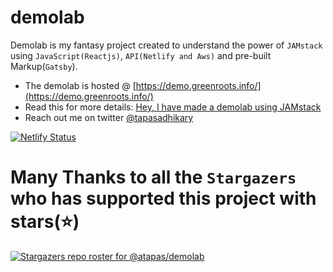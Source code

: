 # demolab

Demolab is my fantasy project created to understand the power of `JAMstack` using `JavaScript(Reactjs)`, `API(Netlify and Aws)` and pre-built Markup(`Gatsby`).

- The demolab is hosted @ [https://demo.greenroots.info/](https://demo.greenroots.info/)
- Read this for more details: [Hey, I have made a demolab using JAMstack](https://blog.greenroots.info/hey-i-have-made-a-demolab-using-jamstack-ckeeiohqp0032f7s15c4c3ro6)
- Reach out me on twitter [@tapasadhikary](https://twitter.com/tapasadhikary)


[![Netlify Status](https://api.netlify.com/api/v1/badges/90f59874-d920-4104-87fa-0bc5d1531bf4/deploy-status)](https://app.netlify.com/sites/demolab/deploys)

# Many Thanks to all the `Stargazers` who has supported this project with stars(⭐)

[![Stargazers repo roster for @atapas/demolab](https://reporoster.com/stars/atapas/demolab)](https://github.com/atapas/demolab/stargazers)

